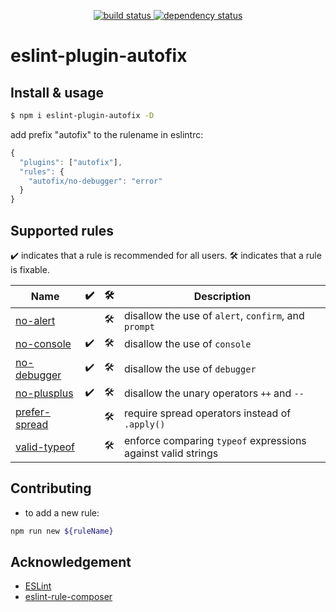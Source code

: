 <p align="center">
  <a href="https://ci.appveyor.com/api/projects/status/v562l6v4h098dvtf?svg=true">
    <img src="https://ci.appveyor.com/api/projects/status/v562l6v4h098dvtf?svg=true"
         alt="build status">
  </a>
  <a href="https://david-dm.org/tplss/node">
    <img src="https://david-dm.org/aladdin-add/eslint-plugin-autofix/status.svg"
         alt="dependency status">
  </a>
</p>

# eslint-plugin-autofix

## Install & usage

```bash
$ npm i eslint-plugin-autofix -D
```

add prefix "autofix" to the rulename in eslintrc:
```js
{
  "plugins": ["autofix"],
  "rules": {
    "autofix/no-debugger": "error"
  }
}
```

## Supported rules

✔️ indicates that a rule is recommended for all users.
🛠 indicates that a rule is fixable.

<!-- __BEGIN AUTOGENERATED TABLE__ -->
Name | ✔️ | 🛠 | Description
----- | ----- | ----- | -----
[no-alert](https://eslint.org/docs/rules/no-alert) |  | 🛠 | disallow the use of `alert`, `confirm`, and `prompt`
[no-console](https://eslint.org/docs/rules/no-console) | ✔️ | 🛠 | disallow the use of `console`
[no-debugger](https://eslint.org/docs/rules/no-debugger) | ✔️ | 🛠 | disallow the use of `debugger`
[no-plusplus](https://eslint.org/docs/rules/no-plusplus) | ✔️ | 🛠 | disallow the unary operators `++` and `--`
[prefer-spread](https://eslint.org/docs/rules/prefer-spread) |  | 🛠 | require spread operators instead of `.apply()`
[valid-typeof](https://eslint.org/docs/rules/valid-typeof) |  | 🛠 | enforce comparing `typeof` expressions against valid strings
<!-- __END AUTOGENERATED TABLE__ -->

## Contributing

+ to add a new rule:
```bash
npm run new ${ruleName}
```

## Acknowledgement
+ [ESLint](https://eslint.org)
+ [eslint-rule-composer](https://github.com/not-an-aardvark/eslint-rule-composer)